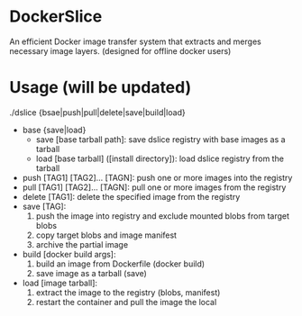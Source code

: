 # DockerSlice
An efficient Docker image transfer system that extracts and merges necessary image layers. (designed for offline docker users)



# Usage (will be updated)
./dslice {bsae|push|pull|delete|save|build|load}
- base {save|load} 
    - save [base tarball path]: save dslice registry with base images as a tarball
    - load [base tarball] ([install directory]): load dslice registry from the tarball 
- push [TAG1] [TAG2]... [TAGN]: push one or more images into the registry
- pull [TAG1] [TAG2]... [TAGN]: pull one or more images from the registry
- delete [TAG1]: delete the specified image from the registry
- save [TAG]: 
    1. push the image into registry and exclude mounted blobs from target blobs
    2. copy target blobs and image manifest
    3. archive the partial image
- build [docker build args]: 
    1. build an image from Dockerfile (docker build)
    2. save image as a tarball (save)
- load [image tarball]: 
    1. extract the image to the registry (blobs, manifest)
    2. restart the container and pull the image the local